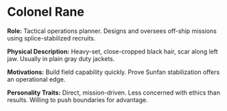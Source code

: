 # Colonel Rane

**Role:** Tactical operations planner. Designs and oversees off-ship missions using splice-stabilized recruits.  

**Physical Description:** Heavy-set, close-cropped black hair, scar along left jaw. Usually in plain gray duty jackets.  

**Motivations:** Build field capability quickly. Prove Sunfan stabilization offers an operational edge.  

**Personality Traits:** Direct, mission-driven. Less concerned with ethics than results. Willing to push boundaries for advantage.  